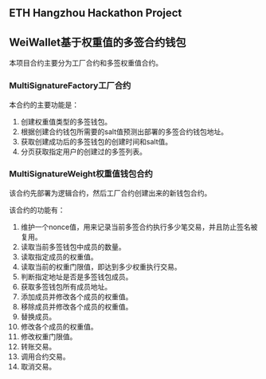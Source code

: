 ## ETH Hangzhou Hackathon Project

## WeiWallet基于权重值的多签合约钱包

本项目合约主要分为工厂合约和多签权重值合约。

### MultiSignatureFactory工厂合约

本合约的主要功能是：
1. 创建权重值类型的多签钱包。
2. 根据创建合约钱包所需要的salt值预测出部署的多签合约钱包地址。
3. 获取创建成功后的多签钱包的创建时间和salt值。
4. 分页获取指定用户的创建过的多签列表。

### MultiSignatureWeight权重值钱包合约

该合约先部署为逻辑合约，然后工厂合约创建出来的新钱包合约。

该合约的功能有：
1. 维护一个nonce值，用来记录当前多签合约执行多少笔交易，并且防止签名被复用。
2. 读取当前多签钱包中成员的数量。
3. 读取指定成员的权重值。
4. 读取当前的权重门限值，即达到多少权重执行交易。
5. 判断指定地址是否是多签钱包成员。
6. 获取多签钱包所有成员地址。
7. 添加成员并修改各个成员的权重值。
8. 移除成员并修改各个成员的权重值。
9. 替换成员。
10. 修改各个成员的权重值。
11. 修改权重门限值。
12. 转账交易。
13. 调用合约交易。
14. 取消交易。